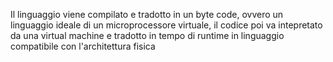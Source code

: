 Il linguaggio viene compilato e tradotto in un byte code, ovvero un linguaggio ideale di un microprocessore virtuale, il codice poi va intepretato da una virtual machine e tradotto in tempo di runtime in linguaggio compatibile con l'architettura fisica